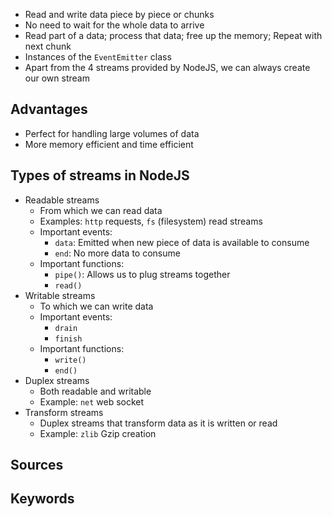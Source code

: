 - Read and write data piece by piece or chunks
- No need to wait for the whole data to arrive
- Read part of a data; process that data; free up the memory; Repeat with next chunk
- Instances of the `EventEmitter` class
- Apart from the 4 streams provided by NodeJS, we can always create our own stream
## Advantages
- Perfect for handling large volumes of data
- More memory efficient and time efficient
## Types of streams in NodeJS
- Readable streams
	- From which we can read data
	- Examples: `http` requests, `fs` (filesystem) read streams
	- Important events:
		- `data`: Emitted when new piece of data is available to consume
		- `end`: No more data to consume
	- Important functions:
		- `pipe()`: Allows us to plug streams together
		- `read()`
- Writable streams
	- To which we can write data
	- Important events:
		- `drain`
		- `finish`
	- Important functions:
		- `write()`
		- `end()`
- Duplex streams
	- Both readable and writable
	- Example: `net` web socket
- Transform streams
	- Duplex streams that transform data as it is written or read
	- Example: `zlib` Gzip creation

## Sources

## Keywords
